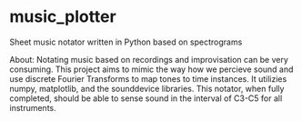 # music_plotter
Sheet music notator written in Python based on spectrograms

About: Notating music based on recordings and improvisation can be very consuming. This project aims to mimic the way how we percieve sound and use discrete Fourier Transforms to 
map tones to time instances. It utilizies numpy, matplotlib, and the sounddevice libraries. This notator, when fully completed, should be able to sense sound in the interval of C3-C5 for all instruments.

